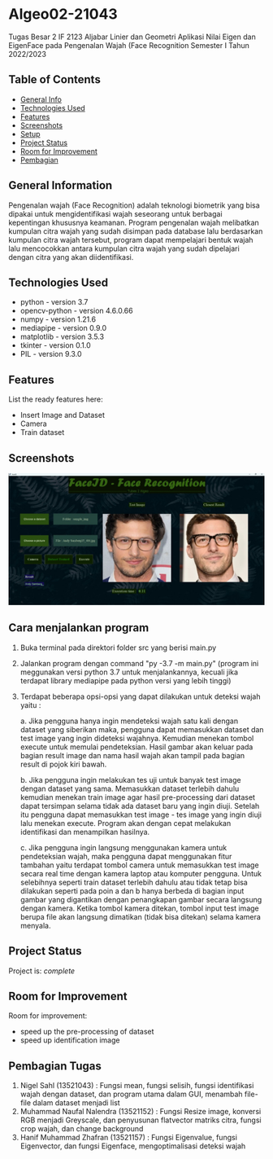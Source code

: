 # Algeo02-21043
Tugas Besar 2 IF 2123 Aljabar Linier dan Geometri Aplikasi Nilai Eigen dan EigenFace pada Pengenalan Wajah (Face Recognition Semester I Tahun 2022/2023

## Table of Contents
* [General Info](#general-information)
* [Technologies Used](#technologies-used)
* [Features](#features)
* [Screenshots](#screenshots)
* [Setup](#cara-menjalankan-program)
* [Project Status](#project-status)
* [Room for Improvement](#room-for-improvement)
* [Pembagian](#pembagian-tugas)


## General Information
Pengenalan wajah (Face Recognition) adalah teknologi biometrik yang bisa dipakai untuk mengidentifikasi wajah seseorang untuk berbagai kepentingan khususnya keamanan. Program pengenalan wajah melibatkan kumpulan citra wajah yang sudah disimpan pada database lalu berdasarkan kumpulan citra wajah tersebut, program dapat mempelajari bentuk wajah lalu mencocokkan antara kumpulan citra wajah yang sudah dipelajari dengan citra yang akan diidentifikasi.


## Technologies Used
- python - version 3.7
- opencv-python - version 4.6.0.66
- numpy - version 1.21.6
- mediapipe - version 0.9.0
- matplotlib - version 3.5.3
- tkinter - version 0.1.0
- PIL - version 9.3.0


## Features
List the ready features here:
- Insert Image and Dataset 
- Camera
- Train dataset


## Screenshots
![Example screenshot](./src/pictures/imgEx.jpg)


## Cara menjalankan program 
1. Buka terminal pada direktori folder src yang berisi main.py 
2. Jalankan program dengan command "py -3.7 -m  main.py" (program ini meggunakan versi python 3.7 untuk menjalankannya, kecuali jika terdapat library mediapipe pada python versi yang lebih tinggi)
3. Terdapat beberapa opsi-opsi yang dapat dilakukan untuk deteksi wajah yaitu :

    a. Jika pengguna hanya ingin mendeteksi wajah satu kali dengan dataset yang siberikan maka, pengguna dapat memasukkan dataset dan test image yang ingin dideteksi wajahnya. Kemudian menekan tombol execute untuk memulai pendeteksian. Hasil gambar akan keluar pada bagian result image dan nama hasil wajah akan tampil pada bagian result di pojok kiri bawah. 

    b. Jika pengguna ingin melakukan tes uji untuk banyak test image dengan dataset yang sama. Memasukkan dataset terlebih dahulu kemudian menekan train image agar hasil pre-processing dari dataset dapat tersimpan selama tidak ada dataset baru yang ingin diuji. Setelah itu pengguna dapat memasukkan test image - tes image yang ingin diuji lalu menekan execute. Program akan dengan cepat melakukan identifikasi dan menampilkan hasilnya. 

    c. Jika pengguna ingin langsung menggunakan kamera untuk pendeteksian wajah, maka pengguna dapat menggunakan fitur tambahan yaitu terdapat tombol camera untuk memasukkan test image secara real time dengan kamera laptop atau komputer pengguna. Untuk selebihnya seperti train dataset terlebih dahulu atau tidak tetap bisa dilakukan seperti pada poin a dan b hanya berbeda di bagian input gambar yang digantikan dengan penangkapan gambar secara langsung dengan kamera. Ketika tombol kamera ditekan, tombol input test image berupa file akan langsung dimatikan (tidak bisa ditekan)  selama kamera menyala. 

## Project Status
Project is: _complete_ 


## Room for Improvement

Room for improvement:
- speed up the pre-processing of dataset 
- speed up identification image


## Pembagian Tugas
1. Nigel Sahl (13521043)                : Fungsi mean, fungsi selisih, fungsi identifikasi wajah dengan dataset, dan program utama dalam GUI, menambah file-file dalam dataset menjadi list  
2. Muhammad Naufal Nalendra (13521152)  : Fungsi Resize image, konversi RGB menjadi Greyscale, dan penyusunan flatvector matriks citra, fungsi crop wajah, dan change background
3. Hanif Muhammad Zhafran (13521157)    : Fungsi Eigenvalue, fungsi Eigenvector, dan fungsi Eigenface, mengoptimalisasi deteksi wajah  
